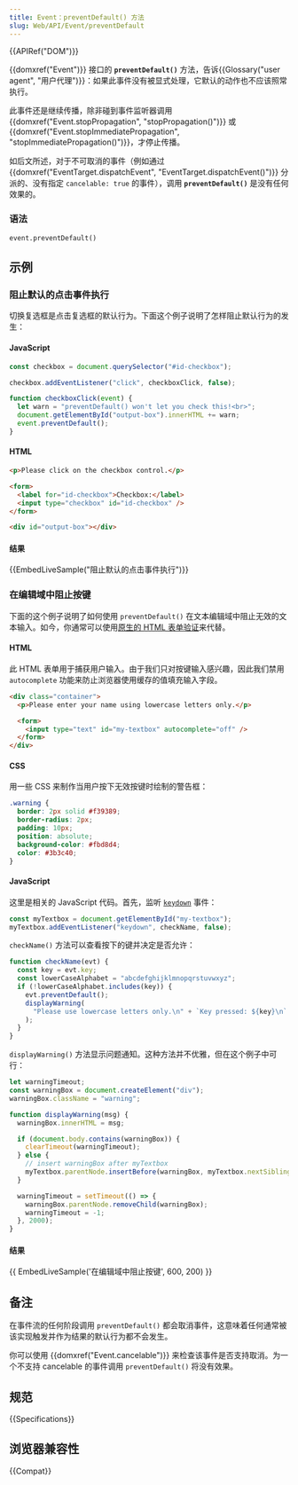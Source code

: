 ```yaml
---
title: Event：preventDefault() 方法
slug: Web/API/Event/preventDefault
---
```


{{APIRef("DOM")}}

{{domxref("Event")}} 接口的 **`preventDefault()`** 方法，告诉{{Glossary("user agent", "用户代理")}}：如果此事件没有被显式处理，它默认的动作也不应该照常执行。

此事件还是继续传播，除非碰到事件监听器调用 {{domxref("Event.stopPropagation", "stopPropagation()")}} 或 {{domxref("Event.stopImmediatePropagation", "stopImmediatePropagation()")}}，才停止传播。

如后文所述，对于不可取消的事件（例如通过 {{domxref("EventTarget.dispatchEvent", "EventTarget.dispatchEvent()")}} 分派的、没有指定 `cancelable: true` 的事件），调用 **`preventDefault()`** 是没有任何效果的。

### 语法

```js-nolint
event.preventDefault()
```

## 示例

### 阻止默认的点击事件执行

切换复选框是点击复选框的默认行为。下面这个例子说明了怎样阻止默认行为的发生：

#### JavaScript

```js
const checkbox = document.querySelector("#id-checkbox");

checkbox.addEventListener("click", checkboxClick, false);

function checkboxClick(event) {
  let warn = "preventDefault() won't let you check this!<br>";
  document.getElementById("output-box").innerHTML += warn;
  event.preventDefault();
}
```

#### HTML

```html
<p>Please click on the checkbox control.</p>

<form>
  <label for="id-checkbox">Checkbox:</label>
  <input type="checkbox" id="id-checkbox" />
</form>

<div id="output-box"></div>
```

#### 结果

{{EmbedLiveSample("阻止默认的点击事件执行")}}

### 在编辑域中阻止按键

下面的这个例子说明了如何使用 `preventDefault()` 在文本编辑域中阻止无效的文本输入。如今，你通常可以使用[原生的 HTML 表单验证](/zh-CN/docs/Learn/Forms/Form_validation)来代替。

#### HTML

此 HTML 表单用于捕获用户输入。由于我们只对按键输入感兴趣，因此我们禁用 `autocomplete` 功能来防止浏览器使用缓存的值填充输入字段。

```html
<div class="container">
  <p>Please enter your name using lowercase letters only.</p>

  <form>
    <input type="text" id="my-textbox" autocomplete="off" />
  </form>
</div>
```

#### CSS

用一些 CSS 来制作当用户按下无效按键时绘制的警告框：

```css
.warning {
  border: 2px solid #f39389;
  border-radius: 2px;
  padding: 10px;
  position: absolute;
  background-color: #fbd8d4;
  color: #3b3c40;
}
```

#### JavaScript

这里是相关的 JavaScript 代码。首先，监听 [`keydown`](/zh-CN/docs/Web/API/Element/keypress_event) 事件：

```js
const myTextbox = document.getElementById("my-textbox");
myTextbox.addEventListener("keydown", checkName, false);
```

`checkName()` 方法可以查看按下的键并决定是否允许：

```js
function checkName(evt) {
  const key = evt.key;
  const lowerCaseAlphabet = "abcdefghijklmnopqrstuvwxyz";
  if (!lowerCaseAlphabet.includes(key)) {
    evt.preventDefault();
    displayWarning(
      "Please use lowercase letters only.\n" + `Key pressed: ${key}\n`
    );
  }
}
```

`displayWarning()` 方法显示问题通知。这种方法并不优雅，但在这个例子中可行：

```js
let warningTimeout;
const warningBox = document.createElement("div");
warningBox.className = "warning";

function displayWarning(msg) {
  warningBox.innerHTML = msg;

  if (document.body.contains(warningBox)) {
    clearTimeout(warningTimeout);
  } else {
    // insert warningBox after myTextbox
    myTextbox.parentNode.insertBefore(warningBox, myTextbox.nextSibling);
  }

  warningTimeout = setTimeout(() => {
    warningBox.parentNode.removeChild(warningBox);
    warningTimeout = -1;
  }, 2000);
}
```

#### 结果

{{ EmbedLiveSample('在编辑域中阻止按键', 600, 200) }}

## 备注

在事件流的任何阶段调用 `preventDefault()` 都会取消事件，这意味着任何通常被该实现触发并作为结果的默认行为都不会发生。

你可以使用 {{domxref("Event.cancelable")}} 来检查该事件是否支持取消。为一个不支持 cancelable 的事件调用 `preventDefault()` 将没有效果。

## 规范

{{Specifications}}

## 浏览器兼容性

{{Compat}}
